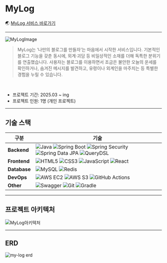 # MyLog

:earth_asia: [MyLog 서비스 바로가기](https://mylogjw.kro.kr/)

---

![MyLogImage](https://github.com/user-attachments/assets/3f0ecf3a-30ad-4fd8-b70e-bce55db1b783)
> MyLog는 ‘나만의 블로그를 만들자’는 마음에서 시작한 서비스입니다.
기본적인 블로그 기능을 갖춘 동시에, 외계·괴담 등 비일상적인 소재를 더해 독특한 분위기를 연출했습니다.
사용자는 블로그를 이용하면서 조금은 불안한 오늘의 운세를 확인하거나, 숨겨진 메시지를 발견하고, 유령이나 외계인을 마주치는 등 특별한 경험을 누릴 수 있습니다.

<br>

- 프로젝트 기간: 2025.03 ~ ing
- 프로젝트 인원: 1명 (개인 프로젝트)

---
## 기술 스택


| 구분 | 기술 |
|------|------|
| **Backend** | ![Java](https://img.shields.io/badge/Java%2021-007396?style=for-the-badge&logo=java&logoColor=white) ![Spring Boot](https://img.shields.io/badge/Spring%20Boot%203.4.3-6DB33F?style=for-the-badge&logo=springboot&logoColor=white) ![Spring Security](https://img.shields.io/badge/Spring%20Security-6DB33F?style=for-the-badge&logo=springsecurity&logoColor=white) ![Spring Data JPA](https://img.shields.io/badge/Spring%20Data%20JPA-6DB33F?style=for-the-badge&logo=spring&logoColor=white) ![QueryDSL](https://img.shields.io/badge/QueryDSL-000000?style=for-the-badge) |
| **Frontend** | ![HTML5](https://img.shields.io/badge/HTML5-E34F26?style=for-the-badge&logo=html5&logoColor=white) ![CSS3](https://img.shields.io/badge/CSS3-1572B6?style=for-the-badge&logo=css3&logoColor=white) ![JavaScript](https://img.shields.io/badge/JavaScript-F7E018?style=for-the-badge&logo=javascript&logoColor=black) ![React](https://img.shields.io/badge/React-61DBFB?style=for-the-badge&logo=react&logoColor=black) |
| **Database** | ![MySQL](https://img.shields.io/badge/MySQL-4479A1?style=for-the-badge&logo=mysql&logoColor=white) ![Redis](https://img.shields.io/badge/Redis-DC382D?style=for-the-badge&logo=redis&logoColor=white) |
| **DevOps** | ![AWS EC2](https://img.shields.io/badge/AWS%20EC2-FF9900?style=for-the-badge&logo=amazonec2&logoColor=white) ![AWS S3](https://img.shields.io/badge/AWS%20S3-569A31?style=for-the-badge&logo=amazons3&logoColor=white) ![GitHub Actions](https://img.shields.io/badge/GitHub%20Actions-2088FF?style=for-the-badge&logo=githubactions&logoColor=white) |
| **Other** | ![Swagger](https://img.shields.io/badge/Swagger-85EA2D?style=for-the-badge&logo=swagger&logoColor=black) ![Git](https://img.shields.io/badge/Git-F05032?style=for-the-badge&logo=git&logoColor=white) ![Gradle](https://img.shields.io/badge/Gradle-02303A?style=for-the-badge&logo=gradle&logoColor=white) |

---

## 프로젝트 아키텍처

![MyLog아키텍처](https://github.com/user-attachments/assets/35d60228-011c-476a-85c1-a31a7fa972ff)

---
## ERD

![my-log erd](https://github.com/user-attachments/assets/2b422380-5ff3-496f-9b0b-ee32c7ceadf4)
